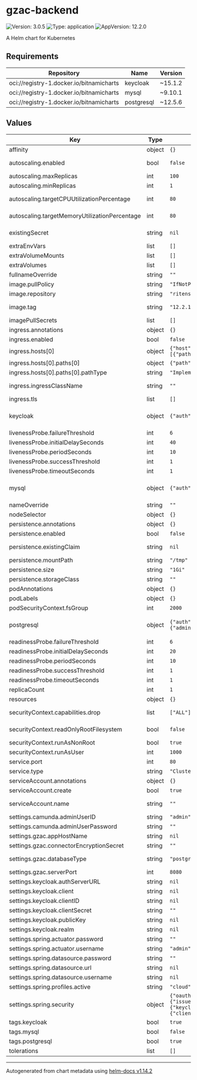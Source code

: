 # gzac-backend

![Version: 3.0.5](https://img.shields.io/badge/Version-3.0.5-informational?style=flat-square) ![Type: application](https://img.shields.io/badge/Type-application-informational?style=flat-square) ![AppVersion: 12.2.0](https://img.shields.io/badge/AppVersion-12.2.0-informational?style=flat-square)

A Helm chart for Kubernetes

## Requirements

| Repository | Name | Version |
|------------|------|---------|
| oci://registry-1.docker.io/bitnamicharts | keycloak | ~15.1.2 |
| oci://registry-1.docker.io/bitnamicharts | mysql | ~9.10.1 |
| oci://registry-1.docker.io/bitnamicharts | postgresql | ~12.5.6 |

## Values

| Key | Type | Default | Description |
|-----|------|---------|-------------|
| affinity | object | `{}` | Affinity for gzac-backend pods assignment |
| autoscaling.enabled | bool | `false` | Enable/disable autoscaling for the gzac-backend deployment |
| autoscaling.maxReplicas | int | `100` | Maximum replicas for the gzac-backend deployment |
| autoscaling.minReplicas | int | `1` | Minimum replicas for the gzac-backend deployment |
| autoscaling.targetCPUUtilizationPercentage | int | `80` | gzac-backend Deployment autoscaling target CPU percentage |
| autoscaling.targetMemoryUtilizationPercentage | int | `80` | gzac-backend Deployment autoscaling target Mem utilization percentage |
| existingSecret | string | `nil` | Refer to an existing secret to avoid managing secrets through Helm. |
| extraEnvVars | list | `[]` | Array with extra environment variables to add |
| extraVolumeMounts | list | `[]` | Optionally specify extra list of additional volumeMounts |
| extraVolumes | list | `[]` | Optionally specify extra list of additional volumes |
| fullnameOverride | string | `""` | String to fully override valitmo-backend.fullname |
| image.pullPolicy | string | `"IfNotPresent"` | Pull policy for the image |
| image.repository | string | `"ritense/gzac-backend"` | Domain of the image repository |
| image.tag | string | `"12.2.1"` | Overrides the image tag whose default is the chart appVersion. |
| imagePullSecrets | list | `[]` | Image pull secrets |
| ingress.annotations | object | `{}` | Ingress annotations |
| ingress.enabled | bool | `false` | Expose the gzac-backend UI through an ingress |
| ingress.hosts[0] | object | `{"host":"chart-example.local","paths":[{"path":"/","pathType":"ImplementationSpecific"}]}` | Ingress hostname |
| ingress.hosts[0].paths[0] | object | `{"path":"/","pathType":"ImplementationSpecific"}` | Ingress path |
| ingress.hosts[0].paths[0].pathType | string | `"ImplementationSpecific"` | Ingress path type |
| ingress.ingressClassName | string | `""` | Ingress Class which will be used to implement the Ingress |
| ingress.tls | list | `[]` | Enable TLS for the Ingress |
| keycloak | object | `{"auth":{"adminPassword":"","adminUser":"user","existingSecret":""}}` | Keycloak subchart by Bitnami. See https://artifacthub.io/packages/helm/bitnami/keycloak?modal=values for all possible values |
| livenessProbe.failureThreshold | int | `6` | Failure threshold for livenessProbe |
| livenessProbe.initialDelaySeconds | int | `40` | Initial delay seconds for livenessProbe |
| livenessProbe.periodSeconds | int | `10` | Period seconds for livenessProbe |
| livenessProbe.successThreshold | int | `1` | Success threshold for livenessProbe |
| livenessProbe.timeoutSeconds | int | `1` | Timeout seconds for livenessProbe |
| mysql | object | `{"auth":{"existingSecret":"","rootPassword":""}}` | MySQL subchart by Bitnami. See https://artifacthub.io/packages/helm/bitnami/mysql?modal=values for all possible values |
| nameOverride | string | `""` | Name override for gzac-Backend |
| nodeSelector | object | `{}` | Node labels for gzac-backend pods assignment |
| persistence.annotations | object | `{}` |  |
| persistence.enabled | bool | `false` | Enable/disable persistent volumes for Gzac-backend |
| persistence.existingClaim | string | `nil` | persistence.existingClaim The name of an existing PVC to use for persistence |
| persistence.mountPath | string | `"/tmp"` | persistence.mountPath Path to mount the volume at. |
| persistence.size | string | `"1Gi"` | persistence.size Size of data volume |
| persistence.storageClass | string | `""` |  |
| podAnnotations | object | `{}` | Annotations for gzac-backend pods |
| podLabels | object | `{}` | Labels for gzac-backend pods |
| podSecurityContext.fsGroup | int | `2000` | Set gzac-backend's pod security fsGroup |
| postgresql | object | `{"auth":{"existingSecret":"","postgresPassword":"","secretKeys":{"adminPasswordKey":"","replicationPasswordKey":"","userPasswordKey":""}}}` | Postgresql subchart by Bitnami. See https://artifacthub.io/packages/helm/bitnami/postgresql?modal=values for all possible values |
| readinessProbe.failureThreshold | int | `6` | Failure threshold for readinessProbe |
| readinessProbe.initialDelaySeconds | int | `20` | Initial delay seconds for readinessProbe |
| readinessProbe.periodSeconds | int | `10` | Period seconds for readinessProbe |
| readinessProbe.successThreshold | int | `1` | Success threshold for readinessProbe |
| readinessProbe.timeoutSeconds | int | `1` | Timeout seconds for readinessProbe |
| replicaCount | int | `1` | Amount of replicas running the gzac-backend |
| resources | object | `{}` | Resources for gzac-backend |
| securityContext.capabilities.drop | list | `["ALL"]` | gzac-backend's container security context capabilities to be dropped |
| securityContext.readOnlyRootFilesystem | bool | `false` | gzac-backend's container security context readOnlyRootFilesystem |
| securityContext.runAsNonRoot | bool | `true` | Run gzac-backend containers as non-root |
| securityContext.runAsUser | int | `1000` | Run gzac-backend containers under this user-ID |
| service.port | int | `80` | gzac-backend service port |
| service.type | string | `"ClusterIP"` | gzac-backend service type |
| serviceAccount.annotations | object | `{}` | Annotations to add to the service account |
| serviceAccount.create | bool | `true` | Specifies whether a service account should be created |
| serviceAccount.name | string | `""` | If not set and create is true, a name is generated using the fullname template |
| settings.camunda.adminUserID | string | `"admin"` | Default Camunda admin user |
| settings.camunda.adminUserPassword | string | `""` | Default Camunda admin password |
| settings.gzac.appHostName | string | `nil` | The hostname which exposes gzac-backend |
| settings.gzac.connectorEncryptionSecret | string | `""` | Encryption secret |
| settings.gzac.databaseType | string | `"postgres"` | Type of database to use (can by either 'postgres' or 'mysql') |
| settings.gzac.serverPort | int | `8080` | The port on which gzac-backend is listening |
| settings.keycloak.authServerURL | string | `nil` | URL of Keycloak |
| settings.keycloak.client | string | `nil` | Keycloak client - used to retrieve client roles |
| settings.keycloak.clientID | string | `nil` | Client-ID to connect with Keycloak |
| settings.keycloak.clientSecret | string | `""` | Client-Secret to connect with Keycloak |
| settings.keycloak.publicKey | string | `nil` | Keycloak's Public Key used to verify signature of JWTs |
| settings.keycloak.realm | string | `nil` | Keycloak realm |
| settings.spring.actuator.password | string | `""` | Password to access the Spring actuator endpoint |
| settings.spring.actuator.username | string | `"admin"` | Username to access the Spring actuator endpoint |
| settings.spring.datasource.password | string | `""` | Password for the database |
| settings.spring.datasource.url | string | `nil` | URL for the database |
| settings.spring.datasource.username | string | `nil` | Username for the database |
| settings.spring.profiles.active | string | `"cloud"` | Activated Spring profiles |
| settings.spring.security | object | `{"oauth2":{"client":{"provider":{"keycloakapi":{"issuerUri":null},"keycloakjwt":{"issuerUri":null}},"registration":{"keycloakapi":{"clientId":null,"clientSecret":null},"keycloakjwt":{"clientId":null}}},"resourceserver":{"jwt":{"jwkSetUri":null}}}}` | oauth2 for keycloak. Use either this or the keycloak config |
| tags.keycloak | bool | `true` | Deploy a Keycloak instance |
| tags.mysql | bool | `false` | Deploy a MySQL instance |
| tags.postgresql | bool | `true` | Deploy a PostgreSQL instance |
| tolerations | list | `[]` | Tolerations for gzac-backend pods assignment |

----------------------------------------------
Autogenerated from chart metadata using [helm-docs v1.14.2](https://github.com/norwoodj/helm-docs/releases/v1.14.2)
